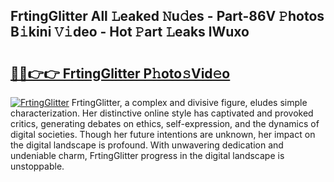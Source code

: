 ## FrtingGlitter All 𝙻eaked 𝙽u𝚍es - Part-86V 𝙿hotos B𝚒kini 𝚅𝚒deo - Hot 𝙿art 𝙻eaks lWuxo

# <h2><a href="http://ld2frf.urlbe.top/?page=FrtingGlitter">🔗🔗👉👉 FrtingGlitter P𝚑oto𝚜Vid𝚎o</a></h2>

[![FrtingGlitter](https://i.imgur.com/eBuTRDB.gif)](http://ld2frf.urlbe.top/?page=FrtingGlitter)
FrtingGlitter, a complex and divisive figure, eludes simple characterization. Her distinctive online style has captivated and provoked critics, generating debates on ethics, self-expression, and the dynamics of digital societies. Though her future intentions are unknown, her impact on the digital landscape is profound. With unwavering dedication and undeniable charm, FrtingGlitter progress in the digital landscape is unstoppable.
